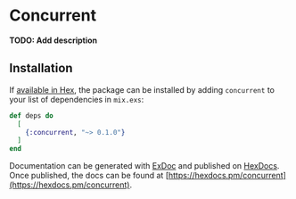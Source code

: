 # Concurrent

**TODO: Add description**

## Installation

If [available in Hex](https://hex.pm/docs/publish), the package can be installed
by adding `concurrent` to your list of dependencies in `mix.exs`:

```elixir
def deps do
  [
    {:concurrent, "~> 0.1.0"}
  ]
end
```

Documentation can be generated with [ExDoc](https://github.com/elixir-lang/ex_doc)
and published on [HexDocs](https://hexdocs.pm). Once published, the docs can
be found at [https://hexdocs.pm/concurrent](https://hexdocs.pm/concurrent).

